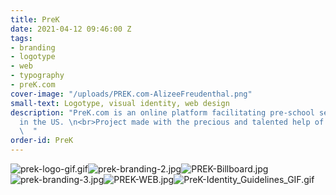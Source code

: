 ```yaml
---
title: PreK
date: 2021-04-12 09:46:00 Z
tags:
- branding
- logotype
- web
- typography
- preK.com
cover-image: "/uploads/PREK.com-AlizeeFreudenthal.png"
small-text: Logotype, visual identity, web design
description: "PreK.com is an online platform facilitating pre-school search and booking
  in the US. \n<br>Project made with the precious and talented help of [Morgan Light](https://morganlight.com/).
  \  "
order-id: PreK
---
```


![prek-logo-gif.gif](/uploads/prek-logo-gif.gif)![prek-branding-2.jpg](/uploads/prek-branding-2.jpg)![PREK-Billboard.jpg](/uploads/PREK-Billboard.jpg)![prek-branding-3.jpg](/uploads/prek-branding-3.jpg)![PREK-WEB.jpg](/uploads/PREK-WEB.jpg)![PreK-Identity_Guidelines_GIF.gif](/uploads/PreK-Identity_Guidelines_GIF.gif)